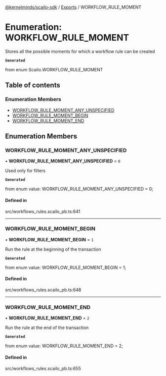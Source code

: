[@kernelminds/scailo-sdk](../README.md) / [Exports](../modules.md) / WORKFLOW\_RULE\_MOMENT

# Enumeration: WORKFLOW\_RULE\_MOMENT

Stores all the possible moments for which a workflow rule can be created

**`Generated`**

from enum Scailo.WORKFLOW_RULE_MOMENT

## Table of contents

### Enumeration Members

- [WORKFLOW\_RULE\_MOMENT\_ANY\_UNSPECIFIED](WORKFLOW_RULE_MOMENT.md#workflow_rule_moment_any_unspecified)
- [WORKFLOW\_RULE\_MOMENT\_BEGIN](WORKFLOW_RULE_MOMENT.md#workflow_rule_moment_begin)
- [WORKFLOW\_RULE\_MOMENT\_END](WORKFLOW_RULE_MOMENT.md#workflow_rule_moment_end)

## Enumeration Members

### WORKFLOW\_RULE\_MOMENT\_ANY\_UNSPECIFIED

• **WORKFLOW\_RULE\_MOMENT\_ANY\_UNSPECIFIED** = ``0``

Used only for filters

**`Generated`**

from enum value: WORKFLOW_RULE_MOMENT_ANY_UNSPECIFIED = 0;

#### Defined in

src/workflows_rules.scailo_pb.ts:641

___

### WORKFLOW\_RULE\_MOMENT\_BEGIN

• **WORKFLOW\_RULE\_MOMENT\_BEGIN** = ``1``

Run the rule at the beginning of the transaction

**`Generated`**

from enum value: WORKFLOW_RULE_MOMENT_BEGIN = 1;

#### Defined in

src/workflows_rules.scailo_pb.ts:648

___

### WORKFLOW\_RULE\_MOMENT\_END

• **WORKFLOW\_RULE\_MOMENT\_END** = ``2``

Run the rule at the end of the transaction

**`Generated`**

from enum value: WORKFLOW_RULE_MOMENT_END = 2;

#### Defined in

src/workflows_rules.scailo_pb.ts:655
